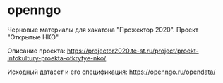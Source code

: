 # openngo
Черновые материалы для хакатона "Прожектор 2020". Проект "Открытые НКО".

Описание проекта: https://projector2020.te-st.ru/project/proekt-infokultury-proekta-otkrytye-nko/

Исходный датасет и его спецификация: https://openngo.ru/opendata/
